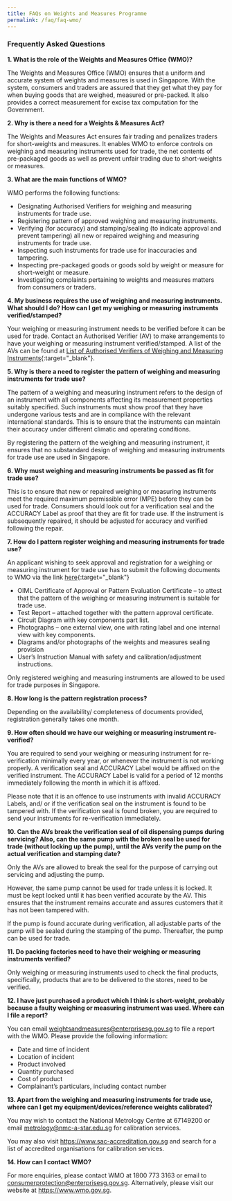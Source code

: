 ```yaml
---
title: FAQs on Weights and Measures Programme
permalink: /faq/faq-wmo/
---
```

### Frequently Asked Questions

**1. What is the role of the Weights and Measures Office (WMO)?**

The Weights and Measures Office (WMO) ensures that a uniform and accurate system of weights and measures is used in Singapore. With the system, consumers and traders are assured that they get what they pay for when buying goods that are weighed, measured or pre-packed. It also provides a correct measurement for excise tax computation for the Government.

**2. Why is there a need for a Weights & Measures Act?**

The Weights and Measures Act ensures fair trading and penalizes traders for short-weights and measures. It enables WMO to enforce controls on weighing and measuring instruments used for trade, the net contents of pre-packaged goods as well as prevent unfair trading due to short-weights or measures.

**3. What are the main functions of WMO?**

WMO performs the following functions:

- Designating Authorised Verifiers for weighing and measuring instruments for trade use.
- Registering pattern of approved weighing and measuring instruments.
- Verifying (for accuracy) and stamping/sealing (to indicate approval and prevent tampering) all new or repaired weighing and measuring instruments for trade use.
- Inspecting such instruments for trade use for inaccuracies and tampering.
- Inspecting pre-packaged goods or goods sold by weight or measure for short-weight or measure.
- Investigating complaints pertaining to weights and measures matters from consumers or traders.

**4. My business requires the use of weighing and measuring instruments. What should I do? How can I get my weighing or measuring instruments verified/stamped?**

Your weighing or measuring instrument needs to be verified before it can be used for trade. Contact an Authorised Verifier (AV) to make arrangements to have your weighing or measuring instrument verified/stamped. A list of the AVs can be found at [List of Authorised Verifiers of Weighing and Measuring Instruments][1]{:target="_blank"}.

[1]:(https://www.cpsaplus.gov.sg/Homepage/RegisterOfAuthorisedVerifier){:target="_blank"}

**5. Why is there a need to register the pattern of weighing and measuring instruments for trade use?**

The pattern of a weighing and measuring instrument refers to the design of an instrument with all components affecting its measurement properties suitably specified. Such instruments must show proof that they have undergone various tests and are in compliance with the relevant international standards. This is to ensure that the instruments can maintain their accuracy under different climatic and operating conditions.

By registering the pattern of the weighing and measuring instrument, it ensures that no substandard design of weighing and measuring instruments for trade use are used in Singapore.

**6. Why must weighing and measuring instruments be passed as fit for trade use?**

This is to ensure that new or repaired weighing or measuring instruments meet the required maximum permissible error (MPE) before they can be used for trade. Consumers should look out for a verification seal and the ACCURACY Label as proof that they are fit for trade use. If the instrument is subsequently repaired, it should be adjusted for accuracy and verified following the repair. 

**7. How do I pattern register weighing and measuring instruments for trade use?**

An applicant wishing to seek approval and registration for a weighing or measuring instrument for trade use has to submit the following documents to WMO via the link [here](https://www.go.gov.sg/pattern-registration){:target="_blank"}
 
* OIML Certificate of Approval or Pattern Evaluation Certificate – to attest that the pattern of the weighing or measuring instrument is suitable for trade use. 
* Test Report – attached together with the pattern approval certificate. 
* Circuit Diagram with key components part list. 
* Photographs – one external view, one with rating label and one internal view with key components. 
* Diagrams and/or photographs of the weights and measures sealing provision 
* User’s Instruction Manual with safety and calibration/adjustment instructions. 

Only registered weighing and measuring instruments are allowed to be used for trade purposes in Singapore.

**8. How long is the pattern registration process?**
 
Depending on the availability/ completeness of documents provided, registration generally takes one month. 

**9. How often should we have our weighing or measuring instrument re-verified?**

You are required to send your weighing or measuring instrument for re-verification minimally every year, or whenever the instrument is not working properly. A verification seal and ACCURACY Label would be affixed on the verified instrument. The ACCURACY Label is valid for a period of 12 months immediately following the month in which it is affixed. 

Please note that it is an offence to use instruments with invalid ACCURACY Labels, and/ or if the verification seal on the instrument is found to be tampered with. If the verification seal is found broken, you are required to send your instruments for re-verification immediately. 

**10. Can the AVs break the verification seal of oil dispensing pumps during servicing? Also, can the same pump with the broken seal be used for trade (without locking up the pump), until the AVs verify the pump on the actual verification and stamping date?**
 
Only the AVs are allowed to break the seal for the purpose of carrying out servicing and adjusting the pump. 

However, the same pump cannot be used for trade unless it is locked. It must be kept locked until it has been verified accurate by the AV. This ensures that the instrument remains accurate and assures customers that it has not been tampered with. 

If the pump is found accurate during verification, all adjustable parts of the pump will be sealed during the stamping of the pump. Thereafter, the pump can be used for trade. 

**11. Do packing factories need to have their weighing or measuring instruments verified?** 

Only weighing or measuring instruments used to check the final products, specifically, products that are to be delivered to the stores, need to be verified. 

**12. I have just purchased a product which I think is short-weight, probably because a faulty weighing or measuring instrument was used. Where can I file a report?**
 
You can email <weightsandmeasures@enterprisesg.gov.sg> to file a report with the WMO. Please provide the following information: 
* Date and time of incident 
* Location of incident 
* Product involved 
* Quantity purchased 
* Cost of product 
* Complainant’s particulars, including contact number

**13. Apart from the weighing and measuring instruments for trade use, where can I get my equipment/devices/reference weights calibrated?**

You may wish to contact the National Metrology Centre at 67149200 or email <metrology@nmc-a-star.edu.sg> for calibration services.

You may also visit <https://www.sac-accreditation.gov.sg> and search for a list of accredited organisations for calibration services.  

**14. How can I contact WMO?** 

For more enquiries, please contact WMO at 1800 773 3163 or email to <consumerprotection@enterprisesg.gov.sg>. Alternatively, please visit our website at <https://www.wmo.gov.sg>.